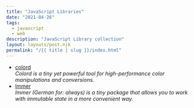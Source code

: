 ```yaml
---
title: "JavaScript Libraries"
date: "2021-04-26"
tags:
  - javascript
  - web
description: "JavaScript Library collection"
layout: layouts/post.njk
permalink: "/{{ title | slug }}/index.html"
---
```


- [colord](https://github.com/omgovich/colord)<br /> _Colord is a tiny yet powerful tool for high-performance color manipulations and conversions._
- [Immer](https://immerjs.github.io/immer/)<br /> _Immer (German for: always) is a tiny package that allows you to work with immutable state in a more convenient way._

